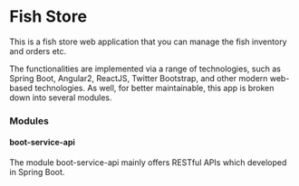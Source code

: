 # Fish Store
This is a fish store web application that you can manage the fish inventory and orders etc.

The functionalities are implemented via a range of technologies, such as Spring Boot, Angular2, ReactJS, Twitter Bootstrap, and other modern web-based technologies. As well, for better maintainable, this app is broken down into several modules.

### Modules
#### boot-service-api 
The module boot-service-api mainly offers RESTful APIs which developed in Spring Boot.
